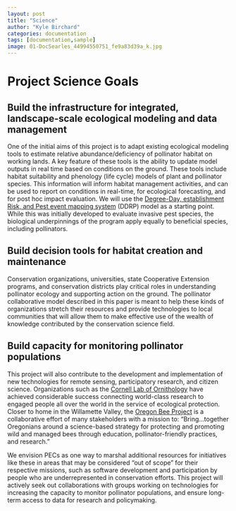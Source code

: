 ```yaml
---
layout: post
title: "Science"
author: "Kyle Birchard"
categories: documentation
tags: [documentation,sample]
image: 01-DocSearles_44994550751_fe9a83d39a_k.jpg
---
```


# Project Science Goals

## Build the infrastructure for integrated, landscape-scale ecological modeling and data management

One of the initial aims of this project is to adapt existing ecological modeling tools to estimate relative abundance/deficiency of pollinator habitat on working lands. A key feature of these tools is the ability to update model outputs in real time based on conditions on the ground. These tools include habitat suitability and phenology (life cycle) models of plant and pollinator species. This information will inform habitat management activities, and can be used to report on conditions in real-time, for ecological forecasting, and for post hoc impact evaluation. We will use the [Degree-Day, establishment Risk, and Pest event mapping system](https://github.com/bbarker505/ddrp_v2) (DDRP) model as a starting point. While this was initially developed to evaluate invasive pest species, the biological underpinnings of the program apply equally to beneficial species, including pollinators.

## Build decision tools for habitat creation and maintenance

Conservation organizations, universities, state Cooperative Extension programs, and conservation districts play critical roles in understanding pollinator ecology and supporting action on the ground. The pollinator collaborative model described in this paper is meant to help these kinds of organizations stretch their resources and provide technologies to local communities that will allow them to make effective use of the wealth of knowledge contributed by the conservation science field.

## Build capacity for monitoring pollinator populations

This project will also contribute to the development and implementation of new technologies for remote sensing, participatory research, and citizen science. Organizations such as the [Cornell Lab of Ornithology](https://www.birds.cornell.edu/home/) have achieved considerable success connecting world-class research to engaged people all over the world in the service of ecological protection. Closer to home in the Willamette Valley, the [Oregon Bee Project](https://www.oregonbeeproject.org/) is a collaborative effort of many stakeholders with a mission to: “Bring...together Oregonians around a science-based strategy for protecting and promoting wild and managed bees through education, pollinator-friendly practices, and research.” 

We envision PECs as one way to marshal additional resources for initiatives like these in areas that may be considered “out of scope” for their respective missions, such as software development and participation by people who are underrepresented in conservation efforts. This project will actively seek out collaborations with groups working on technologies for increasing the capacity to monitor pollinator populations, and ensure long-term access to data for research and policymaking.
